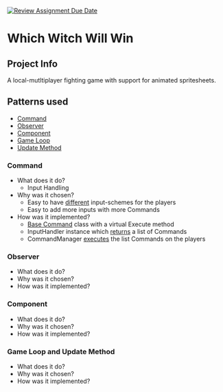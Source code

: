 [![Review Assignment Due Date](https://classroom.github.com/assets/deadline-readme-button-24ddc0f5d75046c5622901739e7c5dd533143b0c8e959d652212380cedb1ea36.svg)](https://classroom.github.com/a/XUCedPox)
# Which Witch Will Win

## Project Info
A local-mutltiplayer fighting game with support for animated spritesheets.

## Patterns used
- [Command](#command)
- [Observer](#observer)
- [Component](#component)
- [Game Loop](#game-loop-and-update-method)
- [Update Method](#game-loop-and-update-method)

### Command
- What does it do?
  - Input Handling
- Why was it chosen?
  - Easy to have [different](https://github.com/FG22-GP/214-design-patterns-assignment-mj-me-ak/blob/0623047e16334e978ed0fc57f429e04cea68318e/GameEngine/GameObjects/CommandManager.cpp#L12) input-schemes for the players
  - Easy to add more inputs with more Commands
- How was it implemented?
  - [Base Command](https://github.com/FG22-GP/214-design-patterns-assignment-mj-me-ak/blob/0623047e16334e978ed0fc57f429e04cea68318e/GameEngine/input.h#L13) class with a virtual Execute method
  - InputHandler instance which [returns](https://github.com/FG22-GP/214-design-patterns-assignment-mj-me-ak/blob/0623047e16334e978ed0fc57f429e04cea68318e/GameEngine/input.cpp#L39) a list of Commands
  - CommandManager [executes](https://github.com/FG22-GP/214-design-patterns-assignment-mj-me-ak/blob/0623047e16334e978ed0fc57f429e04cea68318e/GameEngine/GameObjects/CommandManager.cpp#L20) the list Commands on the players

### Observer
- What does it do?
- Why was it chosen?
- How was it implemented?

### Component
- What does it do?
- Why was it chosen?
- How was it implemented?

### Game Loop and Update Method
- What does it do?
- Why was it chosen?
- How was it implemented?
